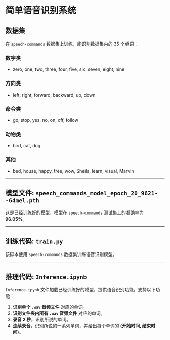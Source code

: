 # 简单语音识别系统

## 数据集

在 `speech-commands` 数据集上训练，能识别数据集内的 35 个单词：

### 数字类
- zero, one, two, three, four, five, six, seven, eight, nine

### 方向类
- left, right, forward, backward, up, down

### 命令类
- go, stop, yes, no, on, off, follow

### 动物类
- bird, cat, dog

### 其他
- bed, house, happy, tree, wow, Sheila, learn, visual, Marvin

---

## 模型文件: `speech_commands_model_epoch_20_9621--64mel.pth`

这是已经训练好的模型，模型在 `speech-commands` 测试集上的准确率为 **96.05%**。

---

## 训练代码: `train.py`

该脚本使用 `speech-commands` 数据集训练语音识别模型。

---

## 推理代码: `Inference.ipynb`

`Inference.ipynb` 文件加载已经训练好的模型，提供语音识别功能，支持以下功能：

1. **识别单个 `.wav` 音频文件** 对应的单词。
2. **识别文件夹内所有 `.wav` 音频文件** 对应的单词。
3. **录音 2 秒**，识别所说的单词。
4. **连续录音**，识别所说的一系列单词，并给出每个单词的 **(开始时间, 结束时间)**。
